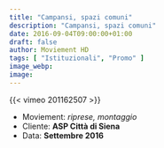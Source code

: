```yaml
---
title: "Campansi, spazi comuni"
description: "Campansi, spazi comuni"
date: 2016-09-04T09:00:00+01:00
draft: false
author: Moviement HD
tags: [ "Istituzionali", "Promo" ]
image_webp:
image:
---
```


{{< vimeo 201162507 >}}
<br>

- Moviement: *riprese, montaggio*
- Cliente: **ASP Città di Siena**
- Data: **Settembre 2016**
